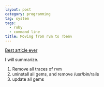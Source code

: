 ```yaml
---
layout: post
category: programming
tag: system
tags:
  - ruby
  - command line
title: Moving from rvm to rbenv
---
```


[Best article ever](http://reinteractive.net/posts/12-moving-from-rvm-to-rbenv)

I will summarize.

1. Remove all traces of rvm
1. uninstall all gems, and remove /usr/bin/rails
1. update all gems
